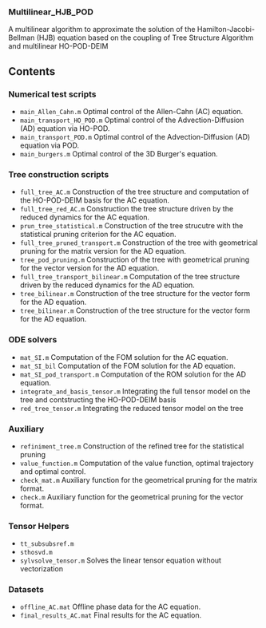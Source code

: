### Multilinear_HJB_POD
A multilinear algorithm to approximate the solution of the Hamilton-Jacobi-Bellman (HJB) equation based on the coupling of Tree Structure Algorithm and multilinear HO-POD-DEIM

## Contents

### Numerical test scripts

* `main_Allen_Cahn.m` Optimal control of the Allen-Cahn (AC) equation.
* `main_transport_HO_POD.m` Optimal control of the Advection-Diffusion (AD) equation via HO-POD.
* `main_transport_POD.m` Optimal control of the Advection-Diffusion (AD) equation via POD.
* `main_burgers.m` Optimal control of the 3D Burger's equation.

### Tree construction scripts

* `full_tree_AC.m` Construction of the tree structure and computation of the HO-POD-DEIM basis for the AC equation.
* `full_tree_red_AC.m` Construction the tree structure driven by the reduced dynamics for the AC equation.
* `prun_tree_statistical.m` Construction of the tree strucutre with the statistical pruning criterion for the AC equation.
* `full_tree_pruned_transport.m`  Construction of the tree with geometrical pruning for the matrix version for the AD equation.
* `tree_pod_pruning.m` Construction of the tree with geometrical pruning for the vector version for the AD equation.
* `full_tree_transport_bilinear.m` Computation of the tree structure driven by the reduced dynamics for the AD equation.
* `tree_bilinear.m` Construction of the tree structure for the vector form for the AD equation.
* `tree_bilinear.m` Construction of the tree structure for the vector form for the AD equation.

### ODE solvers

* `mat_SI.m` Computation of the FOM solution for the AC equation.
* `mat_SI_bil` Computation of the FOM solution for the AD equation.
* `mat_SI_pod_transport.m` Computation of the ROM solution for the AD equation.
* `integrate_and_basis_tensor.m` Integrating the full tensor model on the tree and contstructing the HO-POD-DEIM basis
* `red_tree_tensor.m` Integrating the reduced tensor model on the tree

### Auxiliary

* `refiniment_tree.m` Construction of the refined tree for the statistical pruning
* `value_function.m`  Computation of the value function, optimal trajectory and optimal control.
* `check_mat.m` Auxiliary function for the geometrical pruning for the matrix format.
* `check.m` Auxiliary function for the geometrical pruning for the vector format.

### Tensor Helpers

* `tt_subsubsref.m`
* `sthosvd.m`
* `sylvsolve_tensor.m` Solves the linear tensor equation without vectorization

### Datasets

* `offline_AC.mat`  Offline phase data for the AC equation.
* `final_results_AC.mat` Final results for the AC equation.
